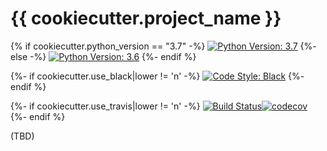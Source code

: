 # {{ cookiecutter.project_name }}

{% if cookiecutter.python_version == "3.7" -%}
[![Python Version: 3.7](https://badgen.net/badge/python/3.7/blue)](https://docs.python.org/3.7/)
{%- else -%}
[![Python Version: 3.6](https://badgen.net/badge/python/3.6/blue)](https://docs.python.org/3.6/)
{%- endif %}

{%- if cookiecutter.use_black|lower != 'n' -%}
[![Code Style: Black](https://badgen.net/badge/code%20style/black/black)](https://github.com/ambv/black)
{%- endif %}

{%- if cookiecutter.use_travis|lower != 'n' -%}
[![Build Status](https://badgen.net/badge/travis/passing/green)](https://travis-ci.com/)[![codecov](https://badgen.net/badge/coverage/100%25/green)](https://codecov.io/)
{%- endif %}

(TBD)
